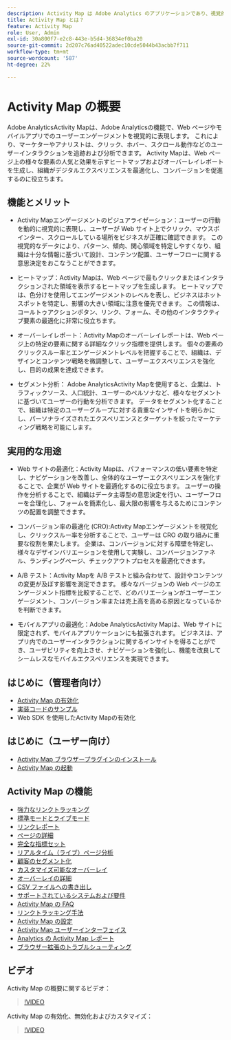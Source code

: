 ```yaml
---
description: Activity Map は Adobe Analytics のアプリケーションであり、視覚的なオーバーレイを使用してリンクアクティビティをランク付けし、Web ページに対するオーディエンスのエンゲージメントを監視するリアルタイム分析のダッシュボードを提供するよう設計されています。
title: Activity Map とは？
feature: Activity Map
role: User, Admin
exl-id: 30a800f7-e2c8-443e-b5d4-36834ef0ba20
source-git-commit: 2d207c76ad40522adec10cde5044b43acbb7f711
workflow-type: tm+mt
source-wordcount: '587'
ht-degree: 22%

---
```


# Activity Map の概要

Adobe AnalyticsActivity Mapは、Adobe Analyticsの機能で、Web ページやモバイルアプリでのユーザーエンゲージメントを視覚的に表現します。 これにより、マーケターやアナリストは、クリック、ホバー、スクロール動作などのユーザーインタラクションを追跡および分析できます。 Activity Mapは、Web ページ上の様々な要素の人気と効果を示すヒートマップおよびオーバーレイレポートを生成し、組織がデジタルエクスペリエンスを最適化し、コンバージョンを促進するのに役立ちます。

## 機能とメリット

* Activity Mapエンゲージメントのビジュアライゼーション：ユーザーの行動を動的に視覚的に表現し、ユーザーが Web サイト上でクリック、マウスポインター、スクロールしている場所をビジネスが正確に確認できます。 この視覚的なデータにより、パターン、傾向、関心領域を特定しやすくなり、組織は十分な情報に基づいて設計、コンテンツ配置、ユーザーフローに関する意思決定をおこなうことができます。

* ヒートマップ：Activity Mapは、Web ページで最もクリックまたはインタラクションされた領域を表示するヒートマップを生成します。 ヒートマップでは、色分けを使用してエンゲージメントのレベルを表し、ビジネスはホットスポットを特定し、影響の大きい領域に注意を優先できます。 この情報は、コールトゥアクションボタン、リンク、フォーム、その他のインタラクティブ要素の最適化に非常に役立ちます。

* オーバーレイレポート：Activity Mapのオーバーレイレポートは、Web ページ上の特定の要素に関する詳細なクリック指標を提供します。 個々の要素のクリックスルー率とエンゲージメントレベルを把握することで、組織は、デザインとコンテンツ戦略を微調整して、ユーザーエクスペリエンスを強化し、目的の成果を達成できます。

* セグメント分析： Adobe AnalyticsActivity Mapを使用すると、企業は、トラフィックソース、人口統計、ユーザーのペルソナなど、様々なセグメントに基づいてユーザーの行動を分析できます。 データをセグメント化することで、組織は特定のユーザーグループに対する貴重なインサイトを明らかにし、パーソナライズされたエクスペリエンスとターゲットを絞ったマーケティング戦略を可能にします。

## 実用的な用途

* Web サイトの最適化：Activity Mapは、パフォーマンスの低い要素を特定し、ナビゲーションを改善し、全体的なユーザーエクスペリエンスを強化することで、企業が Web サイトを最適化するのに役立ちます。 ユーザーの操作を分析することで、組織はデータ主導型の意思決定を行い、ユーザーフローを合理化し、フォームを簡素化し、最大限の影響を与えるためにコンテンツの配置を調整できます。

* コンバージョン率の最適化 (CRO):Activity Mapエンゲージメントを視覚化し、クリックスルー率を分析することで、ユーザーは CRO の取り組みに重要な役割を果たします。 企業は、コンバージョンに対する障壁を特定し、様々なデザインバリエーションを使用して実験し、コンバージョンファネル、ランディングページ、チェックアウトプロセスを最適化できます。

* A/B テスト：Activity Mapを A/B テストと組み合わせて、設計やコンテンツの変更が及ぼす影響を測定できます。 様々なバージョンの Web ページのエンゲージメント指標を比較することで、どのバリエーションがユーザーエンゲージメント、コンバージョン率または売上高を高める原因となっているかを判断できます。

* モバイルアプリの最適化：Adobe AnalyticsActivity Mapは、Web サイトに限定されず、モバイルアプリケーションにも拡張されます。 ビジネスは、アプリ内でのユーザーインタラクションに関するインサイトを得ることができ、ユーザビリティを向上させ、ナビゲーションを強化し、機能を改良してシームレスなモバイルエクスペリエンスを実現できます。

## はじめに（管理者向け）

* [Activity Map の有効化](activitymap-getting-started/activitymap-getting-started-admins/activitymap-enable.md)
* [実装コードのサンプル](activitymap-getting-started/activitymap-getting-started-admins/activitymap-sample-implementation-code.md)
* Web SDK を使用したActivity Mapの有効化

## はじめに（ユーザー向け）

* [Activity Map ブラウザープラグインのインストール ](activitymap-getting-started/activitymap-getting-started-users/activitymap-install.md)
* [Activity Map の起動](activitymap-getting-started/activitymap-getting-started-users/activitymap-launch.md)

## Activity Map の機能

* [強力なリンクトラッキング](lnk-tracking-overview.md)
* [標準モードとライブモード](activitymap-standard-live.md)
* [リンクレポート](activitymap-links-report.md)
* [ページの詳細](activitymap-page-flow.md)
* [完全な指標セット](activitymap-complete-metrics.md)
* [リアルタイム（ライブ）ページ分析](/help/admin/admin/c-manage-report-suites/c-edit-report-suites/realtime/realtime.md)
* [顧客のセグメント化](activitymap-multiple-segments.md)
* [カスタマイズ可能なオーバーレイ](activitymap-gainerslosers.md)
* [オーバーレイの詳細](activitymap-overlay-details.md)
* [CSV ファイルへの書き出し](activitymap-csv.md)
* [サポートされているシステムおよび要件](activitymap-sysreqs.md)
* [Activity Map の FAQ](activitymap-faq.md)
* [リンクトラッキング手法](activitymap-link-tracking/activitymap-link-tracking-methodology.md)
* [Activity Map の設定](activitymap-overlay-settings.md)
* [Activity Map ユーザーインターフェイス](activitymap-user-interface.md)
* [Analytics の Activity Map レポート](activitymap-reporting-analytics.md)
* [ブラウザー拡張のトラブルシューティング](troubleshooting-browser-extensions.md)

## ビデオ

Activity Map の概要に関するビデオ：

>[!VIDEO](https://video.tv.adobe.com/v/25451/?quality=12)

Activity Map の有効化、無効化およびカスタマイズ：

>[!VIDEO](https://video.tv.adobe.com/v/25878/?quality=12)
